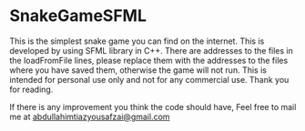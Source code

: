 # SnakeGameSFML
This is the simplest snake game you can find on the internet.
This is developed by using SFML library in C++.
There are addresses to the files in the loadFromFile lines, please replace them with the addresses to the files
where you have saved them, otherwise the game will not run.
This is intended for personal use only and not for any commercial use.
Thank you for reading. 



If there is any improvement you think the code should have, Feel free to mail me at abdullahimtiazyousafzai@gmail.com
